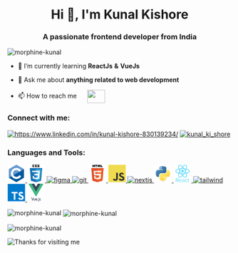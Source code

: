 <h1 align="center">Hi 👋, I'm Kunal Kishore</h1>
<h3 align="center">A passionate frontend developer from India</h3>

<p align="left"> <img src="https://komarev.com/ghpvc/?username=morphine-kunal&label=Profile%20views&color=0e75b6&style=flat" alt="morphine-kunal" /> </p>

- 🌱 I’m currently learning **ReactJs** **&** **VueJs**

- 💬 Ask me about **anything related to web development**

- 📫 How to reach me &nbsp;&nbsp; &nbsp; <a href = "mailto: kunalkishore1807@gmail.com"><img align="center" src="https://camo.githubusercontent.com/9f8403b6cb58d427fe1fcaafdf1cf00299d0bf2ef53b14a5e32e66ccf657876d/68747470733a2f2f63646e2e737667706f726e2e636f6d2f6c6f676f732f676f6f676c652d676d61696c2e737667" height="30" width="40" /></a>



<h3 align="left">Connect with me:</h3>
<p align="left">
<a href="https://linkedin.com/in/https://www.linkedin.com/in/kunal-kishore-830139234/" target="blank"><img align="center" src="https://raw.githubusercontent.com/rahuldkjain/github-profile-readme-generator/master/src/images/icons/Social/linked-in-alt.svg" alt="https://www.linkedin.com/in/kunal-kishore-830139234/" height="30" width="40" /></a>
<a href="https://instagram.com/kunal_ki_shore" target="blank"><img align="center" src="https://raw.githubusercontent.com/rahuldkjain/github-profile-readme-generator/master/src/images/icons/Social/instagram.svg" alt="kunal_ki_shore" height="30" width="40" /></a>
</p>

<h3 align="left">Languages and Tools:</h3>
<p align="left"> <a href="https://www.cprogramming.com/" target="_blank" rel="noreferrer"> <img src="https://raw.githubusercontent.com/devicons/devicon/master/icons/c/c-original.svg" alt="c" width="40" height="40"/> </a> <a href="https://www.w3schools.com/css/" target="_blank" rel="noreferrer"> <img src="https://raw.githubusercontent.com/devicons/devicon/master/icons/css3/css3-original-wordmark.svg" alt="css3" width="40" height="40"/> </a> <a href="https://www.figma.com/" target="_blank" rel="noreferrer"> <img src="https://www.vectorlogo.zone/logos/figma/figma-icon.svg" alt="figma" width="40" height="40"/> </a> <a href="https://git-scm.com/" target="_blank" rel="noreferrer"> <img src="https://www.vectorlogo.zone/logos/git-scm/git-scm-icon.svg" alt="git" width="40" height="40"/> </a> <a href="https://www.w3.org/html/" target="_blank" rel="noreferrer"> <img src="https://raw.githubusercontent.com/devicons/devicon/master/icons/html5/html5-original-wordmark.svg" alt="html5" width="40" height="40"/> </a> <a href="https://developer.mozilla.org/en-US/docs/Web/JavaScript" target="_blank" rel="noreferrer"> <img src="https://raw.githubusercontent.com/devicons/devicon/master/icons/javascript/javascript-original.svg" alt="javascript" width="40" height="40"/> </a> <a href="https://nextjs.org/" target="_blank" rel="noreferrer"> <img src="https://cdn.worldvectorlogo.com/logos/nextjs-2.svg" alt="nextjs" width="40" height="40"/> </a> <a href="https://www.python.org" target="_blank" rel="noreferrer"> <img src="https://raw.githubusercontent.com/devicons/devicon/master/icons/python/python-original.svg" alt="python" width="40" height="40"/> </a> <a href="https://reactjs.org/" target="_blank" rel="noreferrer"> <img src="https://raw.githubusercontent.com/devicons/devicon/master/icons/react/react-original-wordmark.svg" alt="react" width="40" height="40"/> </a> <a href="https://tailwindcss.com/" target="_blank" rel="noreferrer"> <img src="https://www.vectorlogo.zone/logos/tailwindcss/tailwindcss-icon.svg" alt="tailwind" width="40" height="40"/> </a> <a href="https://www.typescriptlang.org/" target="_blank" rel="noreferrer"> <img src="https://raw.githubusercontent.com/devicons/devicon/master/icons/typescript/typescript-original.svg" alt="typescript" width="40" height="40"/> </a> <a href="https://vuejs.org/" target="_blank" rel="noreferrer"> <img src="https://raw.githubusercontent.com/devicons/devicon/master/icons/vuejs/vuejs-original-wordmark.svg" alt="vuejs" width="40" height="40"/> </a> </p>

<p><img align="left" src="https://github-readme-stats.vercel.app/api/top-langs?username=morphine-kunal&show_icons=true&locale=en&layout=compact" alt="morphine-kunal" /></p>

<p>&nbsp;<img align="center" src="https://github-readme-stats.vercel.app/api?username=morphine-kunal&show_icons=true&locale=en" alt="morphine-kunal" /></p>

<p><img align="center" src="https://github-readme-streak-stats.herokuapp.com/?user=morphine-kunal&" alt="morphine-kunal" /></p>

<img height="120" alt="Thanks for visiting me" color="white" width="100%" src="https://raw.githubusercontent.com/BrunnerLivio/brunnerlivio/master/images/marquee.svg" />
